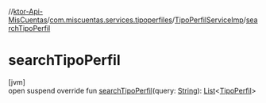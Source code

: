 //[ktor-Api-MisCuentas](../../../index.md)/[com.miscuentas.services.tipoperfiles](../index.md)/[TipoPerfilServiceImp](index.md)/[searchTipoPerfil](search-tipo-perfil.md)

# searchTipoPerfil

[jvm]\
open suspend override fun [searchTipoPerfil](search-tipo-perfil.md)(query: [String](https://kotlinlang.org/api/latest/jvm/stdlib/kotlin/-string/index.html)): [List](https://kotlinlang.org/api/latest/jvm/stdlib/kotlin.collections/-list/index.html)&lt;[TipoPerfil](../../com.miscuentas.models/-tipo-perfil/index.md)&gt;
